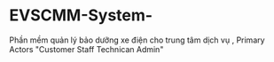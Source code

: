 # EVSCMM-System-
Phần mềm quản lý bảo dưỡng xe điện cho trung tâm dịch vụ  , Primary Actors "Customer Staff Technican Admin"
